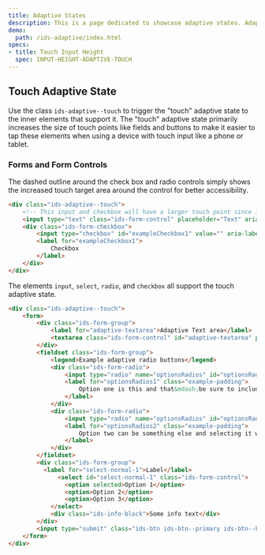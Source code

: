 ```yaml
---
title: Adaptive States
description: This is a page dedicated to showcase adaptive states. Adaptive states can be defined within any scope of the DOM to modify style of supported elements for different environment factors like touch input.
demo:
  path: /ids-adaptive/index.html
specs:
- title: Touch Input Height
  spec: INPUT-HEIGHT-ADAPTIVE-TOUCH
---
```


## Touch Adaptive State

Use the class `ids-adaptive--touch` to trigger the "touch" adaptive state to the inner elements that support it. The "touch" adaptive state primarily increases the size of touch points like fields and buttons to make it easier to tap these elements when using a device with touch input like a phone or tablet.

### Forms and Form Controls

The <span class="example-padding">dashed outline around the check box and radio controls</span> simply shows the increased touch target area around the control for better accessibility.

```html
<div class="ids-adaptive--touch">
    <!-- This input and checkbox will have a larger touch point since it's in an adaptive parent -->
    <input type="text" class="ids-form-control" placeholder="Text" aria-label="Adaptive text input example"/>
    <div class="ids-form-checkbox">
        <input type="checkbox" id="exampleCheckbox1" value="" aria-label="Adaptive checkbox example"/>
        <label for="exampleCheckbox1">
            Checkbox
        </label>
    </div>
</div>
```

The elements `input`, `select`, `radio`, and `checkbox` all support the touch adaptive state.
```html
<div class="ids-adaptive--touch">
    <form>
        <div class="ids-form-group">
            <label for="adaptive-textarea">Adaptive Text area</label>
            <textarea class="ids-form-control" id="adaptive-textarea" placeholder="Placeholder" rows="3"></textarea>
        </div>
        <fieldset class="ids-form-group">
            <legend>Example adaptive radio buttons</legend>
            <div class="ids-form-radio">
                <input type="radio" name="optionsRadios" id="optionsRadios1" value="option1" checked>
                <label for="optionsRadios1" class="example-padding">
                    Option one is this and that&mdash;be sure to include why it's great
                </label>
            </div>
            <div class="ids-form-radio">
                <input type="radio" name="optionsRadios" id="optionsRadios2" value="option2">
                <label for="optionsRadios2" class="example-padding">
                    Option two can be something else and selecting it will deselect option one
                </label>
            </div>
        </fieldset>
        <div class="ids-form-group">
          <label for="select-normal-1">Label</label>
              <select id="select-normal-1" class="ids-form-control">
                <option selected>Option 1</option>
                <option>Option 2</option>
                <option>Option 3</option>
            </select>
            <div class="ids-info-block">Some info text</div>
        </div>
        <input type="submit" class="ids-btn ids-btn--primary ids-btn--block" value="save">
    </form>
</div>
```
